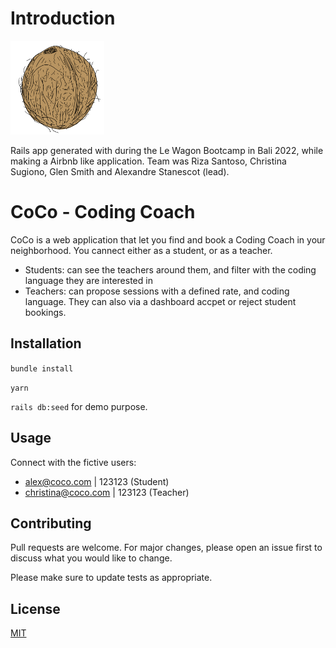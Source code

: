 # Introduction

<img src="https://github.com/alexstan67/coco/blob/master/app/assets/images/coco_logo.png" width="150" />

Rails app generated with during the Le Wagon Bootcamp in Bali 2022, while making a Airbnb like application. Team was Riza Santoso, Christina Sugiono, Glen Smith and Alexandre Stanescot (lead).

# CoCo - Coding Coach

CoCo is a web application that let you find and book a Coding Coach in your neighborhood. You cannect either as a student, or as a teacher.
* Students: can see the teachers around them, and filter with the coding language they are interested in
* Teachers: can propose sessions with a defined rate, and coding language. They can also via a dashboard accpet or reject student bookings.


## Installation

`bundle install`

`yarn`

`rails db:seed` for demo purpose.

## Usage

Connect with the fictive users:
* alex@coco.com | 123123 (Student)
* christina@coco.com | 123123 (Teacher)

## Contributing
Pull requests are welcome. For major changes, please open an issue first to discuss what you would like to change.

Please make sure to update tests as appropriate.

## License
[MIT](https://choosealicense.com/licenses/mit/)
